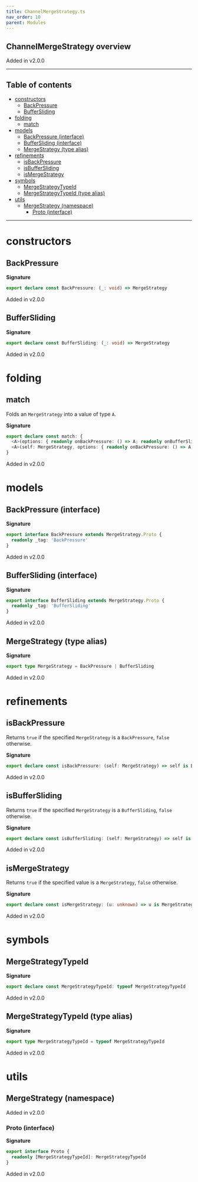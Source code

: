 ```yaml
---
title: ChannelMergeStrategy.ts
nav_order: 10
parent: Modules
---
```


## ChannelMergeStrategy overview

Added in v2.0.0

---

<h2 class="text-delta">Table of contents</h2>

- [constructors](#constructors)
  - [BackPressure](#backpressure)
  - [BufferSliding](#buffersliding)
- [folding](#folding)
  - [match](#match)
- [models](#models)
  - [BackPressure (interface)](#backpressure-interface)
  - [BufferSliding (interface)](#buffersliding-interface)
  - [MergeStrategy (type alias)](#mergestrategy-type-alias)
- [refinements](#refinements)
  - [isBackPressure](#isbackpressure)
  - [isBufferSliding](#isbuffersliding)
  - [isMergeStrategy](#ismergestrategy)
- [symbols](#symbols)
  - [MergeStrategyTypeId](#mergestrategytypeid)
  - [MergeStrategyTypeId (type alias)](#mergestrategytypeid-type-alias)
- [utils](#utils)
  - [MergeStrategy (namespace)](#mergestrategy-namespace)
    - [Proto (interface)](#proto-interface)

---

# constructors

## BackPressure

**Signature**

```ts
export declare const BackPressure: (_: void) => MergeStrategy
```

Added in v2.0.0

## BufferSliding

**Signature**

```ts
export declare const BufferSliding: (_: void) => MergeStrategy
```

Added in v2.0.0

# folding

## match

Folds an `MergeStrategy` into a value of type `A`.

**Signature**

```ts
export declare const match: {
  <A>(options: { readonly onBackPressure: () => A; readonly onBufferSliding: () => A }): (self: MergeStrategy) => A
  <A>(self: MergeStrategy, options: { readonly onBackPressure: () => A; readonly onBufferSliding: () => A }): A
}
```

Added in v2.0.0

# models

## BackPressure (interface)

**Signature**

```ts
export interface BackPressure extends MergeStrategy.Proto {
  readonly _tag: 'BackPressure'
}
```

Added in v2.0.0

## BufferSliding (interface)

**Signature**

```ts
export interface BufferSliding extends MergeStrategy.Proto {
  readonly _tag: 'BufferSliding'
}
```

Added in v2.0.0

## MergeStrategy (type alias)

**Signature**

```ts
export type MergeStrategy = BackPressure | BufferSliding
```

Added in v2.0.0

# refinements

## isBackPressure

Returns `true` if the specified `MergeStrategy` is a `BackPressure`, `false`
otherwise.

**Signature**

```ts
export declare const isBackPressure: (self: MergeStrategy) => self is BackPressure
```

Added in v2.0.0

## isBufferSliding

Returns `true` if the specified `MergeStrategy` is a `BufferSliding`, `false`
otherwise.

**Signature**

```ts
export declare const isBufferSliding: (self: MergeStrategy) => self is BufferSliding
```

Added in v2.0.0

## isMergeStrategy

Returns `true` if the specified value is a `MergeStrategy`, `false`
otherwise.

**Signature**

```ts
export declare const isMergeStrategy: (u: unknown) => u is MergeStrategy
```

Added in v2.0.0

# symbols

## MergeStrategyTypeId

**Signature**

```ts
export declare const MergeStrategyTypeId: typeof MergeStrategyTypeId
```

Added in v2.0.0

## MergeStrategyTypeId (type alias)

**Signature**

```ts
export type MergeStrategyTypeId = typeof MergeStrategyTypeId
```

Added in v2.0.0

# utils

## MergeStrategy (namespace)

Added in v2.0.0

### Proto (interface)

**Signature**

```ts
export interface Proto {
  readonly [MergeStrategyTypeId]: MergeStrategyTypeId
}
```

Added in v2.0.0
